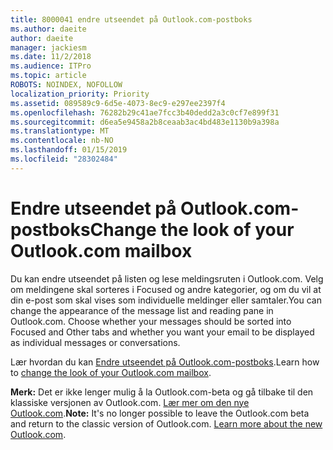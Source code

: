 ```yaml
---
title: 8000041 endre utseendet på Outlook.com-postboks
ms.author: daeite
author: daeite
manager: jackiesm
ms.date: 11/2/2018
ms.audience: ITPro
ms.topic: article
ROBOTS: NOINDEX, NOFOLLOW
localization_priority: Priority
ms.assetid: 089589c9-6d5e-4073-8ec9-e297ee2397f4
ms.openlocfilehash: 76282b29c41ae7fcc3b40dedd2a3c0cf7e899f31
ms.sourcegitcommit: d6ea5e9458a2b8ceaab3ac4bd483e1130b9a398a
ms.translationtype: MT
ms.contentlocale: nb-NO
ms.lasthandoff: 01/15/2019
ms.locfileid: "28302484"
---
```

# <a name="change-the-look-of-your-outlookcom-mailbox"></a><span data-ttu-id="24653-102">Endre utseendet på Outlook.com-postboks</span><span class="sxs-lookup"><span data-stu-id="24653-102">Change the look of your Outlook.com mailbox</span></span>

<span data-ttu-id="24653-p101">Du kan endre utseendet på listen og lese meldingsruten i Outlook.com. Velg om meldingene skal sorteres i Focused og andre kategorier, og om du vil at din e-post som skal vises som individuelle meldinger eller samtaler.</span><span class="sxs-lookup"><span data-stu-id="24653-p101">You can change the appearance of the message list and reading pane in Outlook.com. Choose whether your messages should be sorted into Focused and Other tabs and whether you want your email to be displayed as individual messages or conversations.</span></span>
  
<span data-ttu-id="24653-105">Lær hvordan du kan [Endre utseendet på Outlook.com-postboks](https://go.microsoft.com/fwlink/p/?linkid=2001401&amp;clcid=0x409).</span><span class="sxs-lookup"><span data-stu-id="24653-105">Learn how to [change the look of your Outlook.com mailbox](https://go.microsoft.com/fwlink/p/?linkid=2001401&amp;clcid=0x409).</span></span>
  
 <span data-ttu-id="24653-p102">**Merk:** Det er ikke lenger mulig å la Outlook.com-beta og gå tilbake til den klassiske versjonen av Outlook.com. [Lær mer om den nye Outlook.com](https://go.microsoft.com/fwlink/p/?linkid=874356).</span><span class="sxs-lookup"><span data-stu-id="24653-p102">**Note:** It's no longer possible to leave the Outlook.com beta and return to the classic version of Outlook.com. [Learn more about the new Outlook.com](https://go.microsoft.com/fwlink/p/?linkid=874356).</span></span>
  

